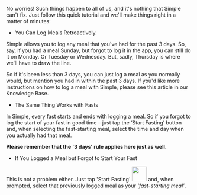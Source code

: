 No worries! Such things happen to all of us, and it's nothing that Simple can't fix. Just follow this quick tutorial and we'll make things right in a matter of minutes:

- You Can Log Meals Retroactively.

Simple allows you to log any meal that you've had for the past 3 days. So, say, if you had a meal Sunday, but forgot to log it in the app, you can still do it on Monday. Or Tuesday or Wednesday. But, sadly, Thursday is where we'll have to draw the line.

So if it's been less than 3 days, you can just log a meal as you normally would, but mention you had in within the past 3 days. If you'd like more instructions on how to log a meal with Simple, please see this article in our Knowledge Base.
  
- The Same Thing Works with Fasts

In Simple, every fast starts and ends with logging a meal. So if you forgot to log the start of your fast in good time – just tap the ‘Start Fasting’ button and, when selecting the fast-starting meal, select the time and day when you actually had that meal.
  
**Please remember that the '3 days' rule applies here just as well.**
  
- If You Logged a Meal but Forgot to Start Your Fast

This is not a problem either. Just tap 'Start Fasting'  <img width="40" src="https://dkea7qxfae4ft.cloudfront.net/kb/start3.png"> and, when prompted, select that previously logged meal as your *'fast-starting meal'*.
